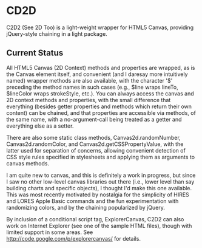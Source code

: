 CD2D
====
C2D2 (See 2D Too) is a light-weight wrapper for HTML5 Canvas, providing jQuery-style chaining in a light package.

Current Status
--------------
All HTML5 Canvas (2D Context) methods and properties are wrapped, as is the Canvas element itself, and convenient 
(and I daresay more intuitively named) wrapper methods are also available, with the character '$' preceding the method 
names in such cases (e.g., $line wraps lineTo, $lineColor wraps strokeStyle, etc.). You can always access the 
canvas and 2D context methods and properties, with the small difference that everything (besides getter properties 
and methods which return their own content) can be chained, and that properties are accessible via methods, 
of the same name, with a no-argument-call being treated as a getter and everything else as a setter. 

There are also some static class methods, Canvas2d.randomNumber, Canvas2d.randomColor, and Canvas2d.getCSSPropertyValue,
with the latter used for separation of concerns, allowing convenient detection of CSS style rules specified in
stylesheets and applying them as arguments to canvas methods.

I am quite new to canvas, and this is definitely a work in progress, but since I saw no other low-level canvas 
libraries out there (i.e., lower level than say building charts and specific objects), I thought I'd make this 
one available. This was most recently motivated by nostalgia for the simplicity of HIRES and LORES Apple Basic
commands and the fun experimentation with randomizing colors, and by the chaining popularized by jQuery.

By inclusion of a conditional script tag, ExplorerCanvas, C2D2 can also work on Internet Explorer (see one of 
the sample HTML files), though with limited support in some areas. See http://code.google.com/p/explorercanvas/ 
for details.
